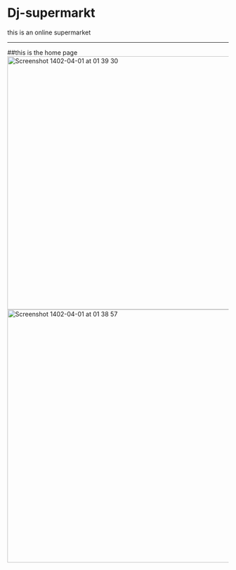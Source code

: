# Dj-supermarkt
this is an online supermarket
***
##this is the home page
<img width="577" alt="Screenshot 1402-04-01 at 01 39 30" src="https://github.com/MohammadReza96/Dj-supermarket/assets/108836322/3aba8bd3-8942-408e-8287-5a06485ba563">
<img width="577" alt="Screenshot 1402-04-01 at 01 38 57" src="https://github.com/MohammadReza96/Dj-supermarket/assets/108836322/4213f7a5-af34-4cf1-b971-0661c6d8dfba">
